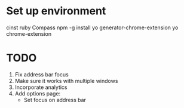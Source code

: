# Set up environment
cinst ruby Compass
npm -g install yo generator-chrome-extension
yo chrome-extension

# TODO
1. Fix address bar focus
2. Make sure it works with multiple windows
3. Incorporate analytics
4. Add options page:
	- Set focus on address bar